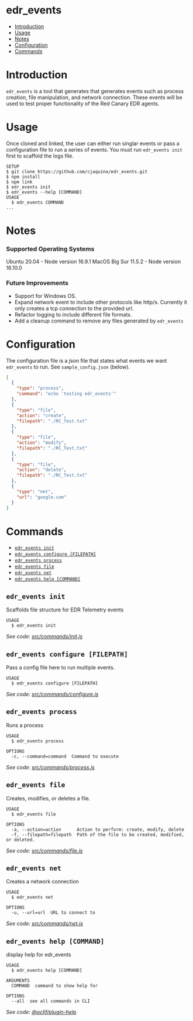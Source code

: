 edr_events
==========
<!-- toc -->
* [Introduction](#introduction)
* [Usage](#usage)
* [Notes](#notes)
* [Configuration](#configuration)
* [Commands](#commands)
<!-- tocstop -->

# Introduction
<!-- introduction -->
`edr_events` is a tool that generates that generates events such as process creation, file manipulation, and network connection. These events will be used to test proper functionality of the Red Canary EDR agents.
<!-- introductionstop -->

# Usage
<!-- usage -->
Once cloned and linked, the user can either run singlar events or pass a configuration file to run a series of events. You must run `edr_events init` first to scaffold the logs file.

```sh-session
SETUP
$ git clone https://github.com/cjaquino/edr_events.git
$ npm install
$ npm link
$ edr_events init
$ edr_events --help [COMMAND]
USAGE
  $ edr_events COMMAND
...
```
<!-- usagestop -->

# Notes
<!-- notes -->
### Supported Operating Systems
Ubuntu 20.04 - Node version 16.9.1
MacOS Big Sur 11.5.2 - Node version 16.10.0

### Future Improvements
- Support for Windows OS.
- Expand network event to include other protocols like http/s. Currently it only creates a tcp connection to the provided url.
- Refactor logging to include different file formats.
- Add a cleanup command to remove any files generated by `edr_events`
<!-- notesstop -->

# Configuration
<!-- configuration -->
The configuration file is a json file that states what events we want `edr_events` to run. See `sample_config.json` (below).

```json
[
  {
    "type": "process",
    "command": "echo 'testing edr_events'"
  },
  {
    "type": "file",
    "action": "create",
    "filepath": "./RC_Test.txt"
  },
  {
    "type": "file",
    "action": "modify",
    "filepath": "./RC_Test.txt"
  },
  {
    "type": "file",
    "action": "delete",
    "filepath": "./RC_Test.txt"
  },
  {
    "type": "net",
    "url": "google.com"
  }
]
```
<!-- configurationstop -->

# Commands
<!-- commands -->
* [`edr_events init`](#edr_events-init)
* [`edr_events configure [FILEPATH]`](#edr_events-configure-filepath)
* [`edr_events process`](#edr_events-process)
* [`edr_events file`](#edr_events-file)
* [`edr_events net`](#edr_events-net)
* [`edr_events help [COMMAND]`](#edr_events-help-command)

## `edr_events init`

Scaffolds file structure for EDR Telemetry events

```
USAGE
  $ edr_events init
```

_See code: [src/commands/init.js](https://github.com/cjaquino/edr_events/blob/v0.0.0/src/commands/init.js)_

## `edr_events configure [FILEPATH]`

Pass a config file here to run multiple events.

```
USAGE
  $ edr_events configure [FILEPATH]
```

_See code: [src/commands/configure.js](https://github.com/cjaquino/edr_events/blob/v0.0.0/src/commands/configure.js)_

## `edr_events process`

Runs a process

```
USAGE
  $ edr_events process

OPTIONS
  -c, --command=command  Command to execute
```

_See code: [src/commands/process.js](https://github.com/cjaquino/edr_events/blob/v0.0.0/src/commands/process.js)_

## `edr_events file`

Creates, modifies, or deletes a file.

```
USAGE
  $ edr_events file

OPTIONS
  -a, --action=action      Action to perform: create, modify, delete
  -f, --filepath=filepath  Path of the file to be created, modified, or deleted.
```

_See code: [src/commands/file.js](https://github.com/cjaquino/edr_events/blob/v0.0.0/src/commands/file.js)_

## `edr_events net`

Creates a network connection

```
USAGE
  $ edr_events net

OPTIONS
  -u, --url=url  URL to connect to
```

_See code: [src/commands/net.js](https://github.com/cjaquino/edr_events/blob/v0.0.0/src/commands/net.js)_

## `edr_events help [COMMAND]`

display help for edr_events

```
USAGE
  $ edr_events help [COMMAND]

ARGUMENTS
  COMMAND  command to show help for

OPTIONS
  --all  see all commands in CLI
```

_See code: [@oclif/plugin-help](https://github.com/oclif/plugin-help/blob/v3.2.3/src/commands/help.ts)_
<!-- commandsstop -->
